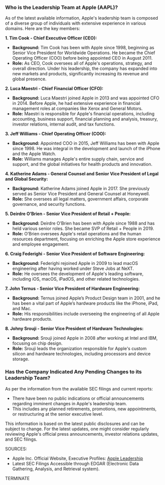 ### Who is the Leadership Team at Apple (AAPL)?

As of the latest available information, Apple's leadership team is composed of a diverse group of individuals with extensive experience in various domains. Here are the key members:

**1. Tim Cook - Chief Executive Officer (CEO):**
- **Background:** Tim Cook has been with Apple since 1998, beginning as Senior Vice President for Worldwide Operations. He became the Chief Operating Officer (COO) before being appointed CEO in August 2011.
- **Role:** As CEO, Cook oversees all of Apple's operations, strategy, and overall direction. Under his leadership, the company has expanded into new markets and products, significantly increasing its revenue and global presence.

**2. Luca Maestri - Chief Financial Officer (CFO):**
- **Background:** Luca Maestri joined Apple in 2013 and was appointed CFO in 2014. Before Apple, he had extensive experience in financial management roles at companies like Xerox and General Motors.
- **Role:** Maestri is responsible for Apple's financial operations, including accounting, business support, financial planning and analysis, treasury, investor relations, internal audit, and tax functions.

**3. Jeff Williams - Chief Operating Officer (COO):**
- **Background:** Appointed COO in 2015, Jeff Williams has been with Apple since 1998. He was integral in the development and launch of the iPhone and the Apple Watch.
- **Role:** Williams manages Apple's entire supply chain, service and support, and the global initiatives for health products and innovation.

**4. Katherine Adams - General Counsel and Senior Vice President of Legal and Global Security:**
- **Background:** Katherine Adams joined Apple in 2017. She previously served as Senior Vice President and General Counsel at Honeywell.
- **Role:** She oversees all legal matters, government affairs, corporate governance, and security functions.

**5. Deirdre O’Brien - Senior Vice President of Retail + People:**
- **Background:** Deirdre O’Brien has been with Apple since 1988 and has held various senior roles. She became SVP of Retail + People in 2019.
- **Role:** O’Brien oversees Apple's retail operations and the human resources department, focusing on enriching the Apple store experience and employee engagement.

**6. Craig Federighi - Senior Vice President of Software Engineering:**
- **Background:** Federighi rejoined Apple in 2009 to lead macOS engineering after having worked under Steve Jobs at NeXT. 
- **Role:** He oversees the development of Apple's leading software, including iOS, macOS, iPadOS, and other related technologies.

**7. John Ternus - Senior Vice President of Hardware Engineering:**
- **Background:** Ternus joined Apple’s Product Design team in 2001, and he has been a vital part of Apple’s hardware products like the iPhone, iPad, and Mac.
- **Role:** His responsibilities include overseeing the engineering of all Apple hardware products.

**8. Johny Srouji - Senior Vice President of Hardware Technologies:**
- **Background:** Srouji joined Apple in 2008 after working at Intel and IBM, focusing on chip design.
- **Role:** Srouji leads the organization responsible for Apple's custom silicon and hardware technologies, including processors and device storage.

### Has the Company Indicated Any Pending Changes to its Leadership Team?

As per the information from the available SEC filings and current reports:

- There have been no public indications or official announcements regarding imminent changes in Apple's leadership team. 
- This includes any planned retirements, promotions, new appointments, or restructuring at the senior executive level.

This information is based on the latest public disclosures and can be subject to change. For the latest updates, one might consider regularly reviewing Apple's official press announcements, investor relations updates, and SEC filings.

SOURCES:
- Apple Inc. Official Website, Executive Profiles: [Apple Leadership](https://www.apple.com/leadership/)
- Latest SEC Filings Accessible through EDGAR (Electronic Data Gathering, Analysis, and Retrieval system). 

TERMINATE